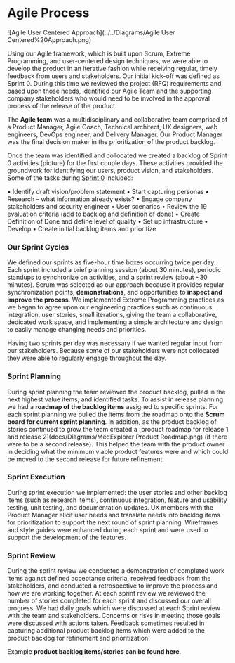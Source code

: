 # Agile Process
![Agile User Centered Approach](../../Diagrams/Agile User Centered%20Approach.png)

Using our Agile framework, which is built upon Scrum, Extreme Programming, and user-centered design techniques, we were able to develop the product in an iterative fashion while receiving regular, timely feedback from users and stakeholders. Our initial kick-off was defined as Sprint 0. During this time we reviewed the project (RFQ) requirements and, based upon those needs, identified our Agile Team and the supporting company stakeholders who would need to be involved in the approval process of the release of the product.

The __Agile team__ was a multidisciplinary and collaborative team comprised of a Product Manager, Agile Coach, Technical architect, UX designers, web engineers, DevOps engineer, and Delivery Manager. Our Product Manager was the final decision maker in the prioritization of the product backlog.

Once the team was identified and collocated we created a backlog of Sprint 0 activities (picture) for the first couple days. These activities provided the groundwork for identifying our users, product vision, and stakeholders. Some of the tasks during [Sprint 0](docs/Pictures/Sprint0activities.jpg) included:

•	Identify draft vision/problem statement
•	Start capturing personas
•	Research – what information already exists?
•	Engage company stakeholders and security engineer
•	User scenarios
•	Review the  19 evaluation criteria (add to backlog and definition of done)
•	Create Definition of Done and define level of quality
•	Set up infrastructure
•	Develop 
•	Create initial backlog items and prioritize

### Our Sprint Cycles
We defined our sprints as five-hour time boxes occurring twice per day. Each sprint included a brief planning session (about 30 minutes), periodic standups to synchronize on activities, and a sprint review (about ~30 minutes). Scrum was selected as our approach because it provides regular synchronization points, __demonstrations__, and opportunities to __inspect and improve the process__. We implemented Extreme Programming practices as we began to agree upon our engineering practices such as continuous integration, user stories, small iterations, giving the team a collaborative, dedicated work space, and implementing a simple architecture and design to easily manage changing needs and priorities.

Having two sprints per day was necessary if we wanted regular input from our stakeholders. Because some of our stakeholders were not collocated they were able to regularly engage throughout the day. 

### Sprint Planning
During sprint planning the team reviewed the product backlog, pulled in the next highest value items, and identified tasks. To assist in release planning we had a __roadmap of the backlog items__ assigned to specific sprints. For each sprint planning we pulled the items from the roadmap onto the __Scrum board for current sprint planning__. In addition, as the product backlog of stories continued to grow the team created a [product roadmap for release 1 and release 2](docs/Diagrams/MedExplorer Product Roadmap.png) (if there were to be a second release). This helped the team with the product owner in deciding what the minimum viable product features were and which could be moved to the second release for future refinement. 

### Sprint Execution
During sprint execution we implemented: the user stories and other backlog items (such as research items), continuous integration, feature and usability testing, unit testing, and documentation updates. UX members with the Product Manager elicit user needs and translate needs into backlog items for prioritization to support the next round of sprint planning. Wireframes and style guides were enhanced during each sprint and were used to support the development of the features. 

### Sprint Review
During the sprint review we conducted a demonstration of completed work items against defined acceptance criteria, received feedback from the stakeholders, and conducted a retrospective to improve the process and how we are working together. At each sprint review we reviewed the number of stories completed for each sprint and discussed our overall progress. We had daily goals which were discussed at each Sprint review with the team and stakeholders. Concerns or risks in meeting those goals were discussed with actions taken. Feedback sometimes resulted in capturing additional product backlog items which were added to the product backlog for refinement and prioritization.

Example __product backlog items/stories can be found here__.
